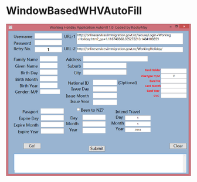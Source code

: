 # WindowBasedWHVAutoFill

![alt tag](https://github.com/rockymay/WindowBasedWHVAutoFill/blob/master/2017-04-21_014229.png)
